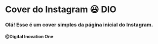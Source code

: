 #  Cover do Instagram :smiley: DIO

### Olá! Esse é um cover simples da página inicial do Instagram.
#### @Digital Inovation One

